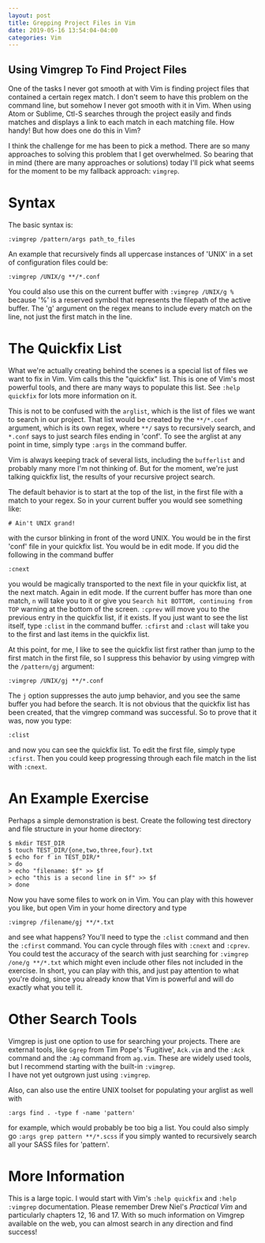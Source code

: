 ```yaml
---
layout: post
title: Grepping Project Files in Vim
date: 2019-05-16 13:54:04-04:00
categories: Vim
---
```

## Using Vimgrep To Find Project Files

One of the tasks I never got smooth at with Vim is finding project files that contained
a certain regex match.  I don't seem to have this problem on the command line, but somehow
I never got smooth with it in Vim.  When using Atom or Sublime, Ctl-S searches through the
project easily and finds matches and displays a link to each match in each matching file.
How handy!  But how does one do this in Vim?

I think the challenge for me has been to pick a method.  There are so many approaches to 
solving this problem that I get overwhelmed.  So bearing that in mind (there are many
approaches or solutions) today I'll pick what seems for the moment to be my fallback approach:
`vimgrep`.

# Syntax

The basic syntax is:
```
:vimgrep /pattern/args path_to_files
```
An example that recursively finds all uppercase instances of 'UNIX' in a set of configuration 
files could be:
```
:vimgrep /UNIX/g **/*.conf
```
You could also use this on the current buffer with `:vimgrep /UNIX/g %` because '%' is a reserved
symbol that represents the filepath of the active buffer.  The 'g' argument on the regex means to
include every match on the line, not just the first match in the line.

# The Quickfix List
What we're actually creating behind the scenes is a special list of files we want to fix in Vim.
Vim calls this the "quickfix" list.  This is one of Vim's most powerful tools, and there are many
ways to populate this list.  See `:help quickfix` for lots more information on it.

This is not to be confused with the `arglist`, which is the list of files we want to search in
our project.  That list would be created by the `**/*.conf` argument, which is its own regex,
where `**/` says to recursively search, and `*.conf` says to just search files ending in 'conf'.
To see the arglist at any point in time, simply type `:args` in the command buffer.

Vim is always keeping track of several lists, including the `bufferlist` and probably many more 
I'm not thinking of.  But for the moment, we're just talking quickfix list, the results of your 
recursive project search.  

The default behavior is to start at the top of the list, in the first file with a match to your
regex.  So in your current buffer you would see something like:
```
# Ain't UNIX grand!
```
with the cursor blinking in front of the word UNIX.  You would be in the first 'conf' file in your
quickfix list.  You would be in edit mode.  If you did the following in the command buffer
```
:cnext
```

you would be magically transported to the next file in your quickfix list, at the next match.  Again in edit mode.  If the
current buffer has more than one match, `n` will take you to it or give you `Search hit BOTTOM, continuing from TOP`
warning at the bottom of the screen. `:cprev` will move you to the previous entry in the quickfix list, if it exists.  If
you just want to see the list itself, type `:clist` in the command buffer.  `:cfirst` and `:clast` will take you to the
first and last items in the quickfix list.  

At this point, for me, I like to see the quickfix list first rather than jump to the first 
match in the first file, so I suppress this behavior by using vimgrep with the `/pattern/gj` 
argument:
```
:vimgrep /UNIX/gj **/*.conf
```
The `j` option suppresses the auto jump behavior, and you see the same buffer you had before
the search.  It is not obvious that the quickfix list has been created, that the vimgrep 
command was successful.  So to prove that it was, now you type:
```
:clist
```
and now you can see the quickfix list.  To edit the first file, simply type `:cfirst`.
Then you could keep progressing through each file match in the list with `:cnext`.

# An Example Exercise
Perhaps a simple demonstration is best.  Create the following test directory and file structure
in your home directory:
```
$ mkdir TEST_DIR
$ touch TEST_DIR/{one,two,three,four}.txt
$ echo for f in TEST_DIR/*
> do
> echo "filename: $f" >> $f
> echo "this is a second line in $f" >> $f
> done
```
Now you have some files to work on in Vim. You can play with this however you like, but open Vim 
in your home directory and type
```
:vimgrep /filename/gj **/*.txt
```
and see what happens?  You'll need to type the `:clist` command and then the `:cfirst` command.
You can cycle through files with `:cnext` and `:cprev`.  You could test the accuracy of the 
search with just searching for `:vimgrep /one/g **/*.txt` which might even include other files
not included in the exercise.  In short, you can play with this, and just pay attention to what
you're doing, since you already know that Vim is powerful and will do exactly what you tell it.

# Other Search Tools

Vimgrep is just one option to use for searching your projects.  There are external tools, like 
`Ggrep` from Tim Pope's 'Fugitive', `Ack.vim` and the `:Ack` command and the `:Ag` command from 
`ag.vim`.  These are widely used tools, but I recommend starting with the built-in `:vimgrep`.  
I have not yet outgrown just using `:vimgrep`.

Also, can also use the entire UNIX toolset for populating your arglist as well with 
```
:args find . -type f -name 'pattern'
```
for example, which would probably be too big a list.  You could also simply go 
`:args grep pattern **/*.scss` if you simply wanted
to recursively search all your SASS files for 'pattern'.  

# More Information

This is a large topic. I would start with Vim's `:help quickfix` and `:help :vimgrep` documentation.  Please
remember Drew Niel's _Practical Vim_ and particularly chapters 12, 16 and 17.  With so much information on
Vimgrep available on the web, you can almost search in any direction and find success!







